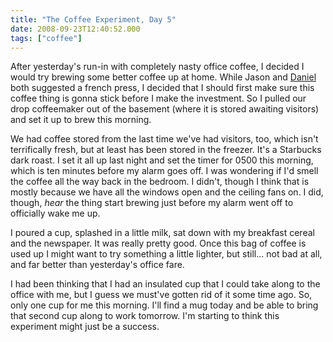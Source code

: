 ```yaml
---
title: "The Coffee Experiment, Day 5"
date: 2008-09-23T12:40:52.000
tags: ["coffee"]
---
```


After yesterday's run-in with completely nasty office coffee, I decided I would try brewing some better coffee up at home. While Jason and [Daniel](http://rmfo-blogs.com/daniel/) both suggested a french press, I decided that I should first make sure this coffee thing is gonna stick before I make the investment. So I pulled our drop coffeemaker out of the basement (where it is stored awaiting visitors) and set it up to brew this morning.

We had coffee stored from the last time we've had visitors, too, which isn't terrifically fresh, but at least has been stored in the freezer. It's a Starbucks dark roast. I set it all up last night and set the timer for 0500 this morning, which is ten minutes before my alarm goes off. I was wondering if I'd smell the coffee all the way back in the bedroom. I didn't, though I think that is mostly because we have all the windows open and the ceiling fans on. I did, though, _hear_ the thing start brewing just before my alarm went off to officially wake me up.

I poured a cup, splashed in a little milk, sat down with my breakfast cereal and the newspaper. It was really pretty good. Once this bag of coffee is used up I might want to try something a little lighter, but still... not bad at all, and far better than yesterday's office fare.

I had been thinking that I had an insulated cup that I could take along to the office with me, but I guess we must've gotten rid of it some time ago. So, only one cup for me this morning. I'll find a mug today and be able to bring that second cup along to work tomorrow. I'm starting to think this experiment might just be a success.

